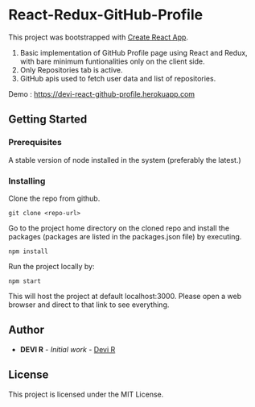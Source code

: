# React-Redux-GitHub-Profile

This project was bootstrapped with [Create React App](https://github.com/facebook/create-react-app).
1. Basic implementation of GitHub Profile page using React and Redux, with bare minimum funtionalities only on the client side.
2. Only Repositories tab is active.
3. GitHub apis used to fetch user data and list of repositories.

Demo : https://devi-react-github-profile.herokuapp.com

## Getting Started
### Prerequisites

A stable version of node installed in the system (preferably the latest.)

### Installing

Clone the repo from github.

```
git clone <repo-url>
```
Go to the project home directory on the cloned repo and install the packages (packages are listed in the packages.json file) by executing.

```
npm install
```
Run the project locally by:
```
npm start
```
This will host the project at default localhost:3000. Please open a web browser and direct to that link to see everything.

## Author

* **DEVI R** - *Initial work* - [Devi R](https://www.linkedin.com/in/devi-r-06bb94a7)

## License

This project is licensed under the MIT License.


